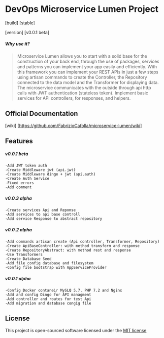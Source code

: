 # DevOps Microservice Lumen Project
[build] [stable]

[version] [v0.0.1 beta]

##### Why use it?
>Microservice Lumen allows you to start with a solid base for the construction of your back end, through the use of packages, services and patterns you can implement your app easily and efficiently.
With this framework you can implement your REST APIs in just a few steps using artisan commands to create the Controller, the Repository connected to the data model and the Transformer for displaying data.
The microservice communicates with the outside through api http calls with JWT authentication (stateless token). Implement basic services for API controllers, for responses, and helpers.

## Official Documentation
[wiki] [https://github.com/FabrizioCafolla/microservice-lumen/wiki]

## Features 
   ##### v0.0.1 beta
    -Add JWT token auth
    -Create Middleware jwt (api.jwt)
    -Create Middleware dingo + jwt (api.auth)
    -Create Auth Service
    -Fixed errors
    -Add comment
    
   ##### v0.0.3 alpha
    -Create services Api and Reponse 
    -Add services to api base controll
    -Add service Response to abstract repository
   ##### v0.0.2 alpha
    -Add commands artisan create (Api controller, Transformer, Repository) 
    -Create ApiBaseController: with method transform and response
    -Create RepositoryAbstract: with method rest and response
    -Use Transformers
    -Create Database Seed
    -Add file config database and filesystem
    -Config file bootstrap with AppServiceProvider
   ##### v0.0.1 alpha
    -Config Docker contaneir MySLQ 5.7, PHP 7.2 and Nginx
    -Add and config Dingo for API managment
    -Add controller and routes for test Api
    -Add migration and database congig file

## License

This project is open-sourced software licensed under the [MIT license](http://opensource.org/licenses/MIT)
